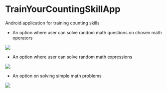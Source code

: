 # TrainYourCountingSkillApp
Android application for training counting skills

* An option where user can solve random math questions on chosen math operators<br>

![](https://github.com/Daply/train-your-counting-skills-app/tree/new-design/gif-demos/questions.gif)

* An option where user can solve random math expressions<br>

![](https://github.com/Daply/train-your-counting-skills-app/tree/new-design/gif-demos/expressions.gif)

* An option on solving simple math problems<br>

![](https://github.com/Daply/train-your-counting-skills-app/tree/new-design/gif-demos/problems.gif)
